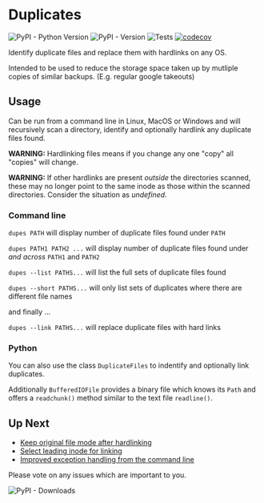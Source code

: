# Duplicates

![PyPI - Python Version](https://img.shields.io/pypi/pyversions/link-duplicates)
![PyPI - Version](https://img.shields.io/pypi/v/link-duplicates)
![Tests](https://github.com/MusicalNinjaRandInt/duplicates/actions/workflows/CI.yaml/badge.svg?branch=main)
[![codecov](https://codecov.io/gh/MusicalNinjaRandInt/duplicates/graph/badge.svg?token=WGZ7PR5IXC)](https://codecov.io/gh/MusicalNinjaRandInt/duplicates)

Identify duplicate files and replace them with hardlinks on any OS.

Intended to be used to reduce the storage space taken up by mutliple copies of similar backups. (E.g. regular google takeouts)

## Usage

Can be run from a command line in Linux, MacOS or Windows and will recursively scan a directory, identify and optionally hardlink any duplicate files found.

**WARNING:** Hardlinking files means if you change any one "copy" all "copies" will change.

**WARNING:** If other hardlinks are present _outside_ the directories scanned, these may no longer point to the same inode as those within the scanned directories. Consider the situation as _undefined_.

### Command line

`dupes PATH` will display number of duplicate files found under `PATH`

`dupes PATH1 PATH2 ...` will display number of duplicate files found under _and across_ `PATH1` and `PATH2`

`dupes --list PATHS...` will list the full sets of duplicate files found

`dupes --short PATHS...` will only list sets of duplicates where there are different file names

and finally ...

`dupes --link PATHS...` will replace duplicate files with hard links

### Python

You can also use the class `DuplicateFiles` to indentify and optionally link duplicates.

Additionally `BufferedIOFile` provides a binary file which knows its `Path` and offers a `readchunk()` method similar to the text file `readline()`.

## Up Next

- [Keep original file mode after hardlinking](https://github.com/MusicalNinjaRandInt/duplicates/issues/13)
- [Select leading inode for linking](https://github.com/MusicalNinjaRandInt/duplicates/issues/14)
- [Improved exception handling from the command line](https://github.com/MusicalNinjaRandInt/duplicates/issues/15)

Please vote on any issues which are important to you.

![PyPI - Downloads](https://img.shields.io/pypi/dm/link-duplicates)
